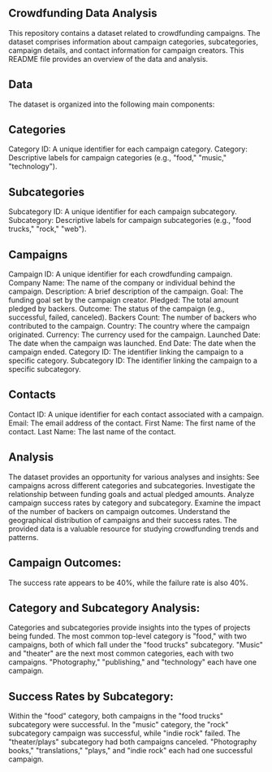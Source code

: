 
## Crowdfunding Data Analysis

This repository contains a dataset related to crowdfunding campaigns. The dataset comprises information about campaign categories, subcategories, campaign details, and contact information for campaign creators. This README file provides an overview of the data and analysis.

## Data
The dataset is organized into the following main components:

## Categories
Category ID: A unique identifier for each campaign category.
Category: Descriptive labels for campaign categories (e.g., "food," "music," "technology").
## Subcategories
Subcategory ID: A unique identifier for each campaign subcategory.
Subcategory: Descriptive labels for campaign subcategories (e.g., "food trucks," "rock," "web").
## Campaigns
Campaign ID: A unique identifier for each crowdfunding campaign.
Company Name: The name of the company or individual behind the campaign.
Description: A brief description of the campaign.
Goal: The funding goal set by the campaign creator.
Pledged: The total amount pledged by backers.
Outcome: The status of the campaign (e.g., successful, failed, canceled).
Backers Count: The number of backers who contributed to the campaign.
Country: The country where the campaign originated.
Currency: The currency used for the campaign.
Launched Date: The date when the campaign was launched.
End Date: The date when the campaign ended.
Category ID: The identifier linking the campaign to a specific category.
Subcategory ID: The identifier linking the campaign to a specific subcategory.
## Contacts
Contact ID: A unique identifier for each contact associated with a campaign.
Email: The email address of the contact.
First Name: The first name of the contact.
Last Name: The last name of the contact.

## Analysis
The dataset provides an opportunity for various analyses and insights:
See campaigns across different categories and subcategories.
Investigate the relationship between funding goals and actual pledged amounts.
Analyze campaign success rates by category and subcategory.
Examine the impact of the number of backers on campaign outcomes.
Understand the geographical distribution of campaigns and their success rates.
The provided data is a valuable resource for studying crowdfunding trends and patterns.
## Campaign Outcomes:
The success rate appears to be 40%, while the failure rate is also 40%.
## Category and Subcategory Analysis:
Categories and subcategories provide insights into the types of projects being funded.
The most common top-level category is "food," with two campaigns, both of which fall under the "food trucks" subcategory.
"Music" and "theater" are the next most common categories, each with two campaigns.
"Photography," "publishing," and "technology" each have one campaign.

## Success Rates by Subcategory:
Within the "food" category, both campaigns in the "food trucks" subcategory were successful.
In the "music" category, the "rock" subcategory campaign was successful, while "indie rock" failed.
The "theater/plays" subcategory had both campaigns canceled.
"Photography books," "translations," "plays," and "indie rock" each had one successful campaign.





